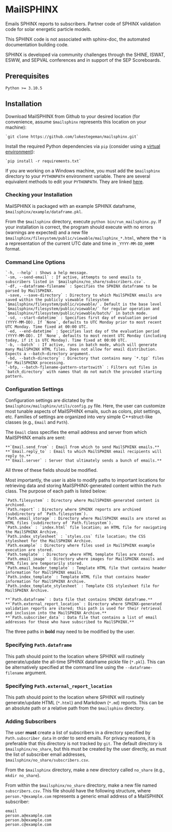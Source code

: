 # MailSPHINX
Emails SPHINX reports to subscribers. Partner code of SPHINX validation code for solar energetic particle models.

This SPHINX code is not associated with sphinx-doc, the automated documentation building code.

SPHINX is developed via community challenges through the SHINE, ISWAT, ESWW, and SEPVAL conferences and in support of the SEP Scoreboards.

## Prerequisites

`Python >= 3.10.5`

## Installation

Download MailSPHINX from Github to your desired location (for convenience, assume `$mailsphinx` represents this location on your machine):

    `git clone https://github.com/lukestegeman/mailsphinx.git`

Install the required Python dependencies via `pip` (consider using a [virtual environment](https://docs.python.org/3/library/venv.html)):

    `pip install -r requirements.txt`

If you are working on a Windows machine, you must add the `$mailsphinx` directory to your `PYTHONPATH` environment variable. There are several equivalent methods to edit your `PYTHONPATH`. They are linked [here](https://www.tutorialspoint.com/how-to-set-python-environment-variable-pythonpath-on-windows).

### Checking your Installation

MailSPHINX is packaged with an example SPHINX dataframe, `$mailsphinx/example/dataframe.pkl`.

From the `$mailsphinx` directory, execute `python bin/run_mailsphinx.py`. If your installation is correct, the program should execute with no errors (warnings are expected) and a new file `$mailsphinx/filesystem/public/viewable/mailsphinx_*.html`, where the `*` is a representation of the current UTC date and time in `_YYYY-MM-DD_HHMM` format.

### Command Line Options

    `-h, --help` : Shows a help message.
    `-sm, --send-email` : If active, attempts to send emails to subscribers listed in `$mailsphinx/no_share/subscribers.csv`.
    `-df, --dataframe-filename` : Specifies the SPHINX dataframe to be parsed by MailSPHINX.
    `-save, --save-directory` : Directory to which MailSPHINX emails are saved within the publicly viewable filesystem `$mailsphinx/filesystem/public/viewable/`. Default is the base level `$mailsphinx/filesystem/public/viewable/` for regular operation and `$mailsphinx/filesystem/public/viewable/batch/` in batch mode.
    `-sd, --start-datetime` : Specifies first day of evaluation period (YYYY-MM-DD). If `None`, defaults to UTC Monday prior to most recent UTC Monday. Time fixed at 00:00 UTC.
    `-ed, --end-datetime` : Specifies last day of the evaluation period (YYYY-MM-DD). If `None`, defaults to most recent UTC Monday (including today, if it is UTC Monday). Time fixed at 00:00 UTC.
    `-b, --batch` : If active, runs in batch mode, which will generate many MailSPHINX HTML files. Does not allow for email distribution. Expects a --batch-directory argument.
    `-bd, --batch-directory` : Directory that contains many `*.tgz` files for MailSPHINX processing.
    `-bfp, --batch-filename-pattern-startswith` : Filters out files in `batch_directory` with names that do not match the provided starting pattern.

### Configuration Settings

Configuration settings are dictated by the `$mailsphinx/mailsphinx/utils/config.py` file. Here, the user can customize most tunable aspects of MailSPHINX emails, such as colors, plot settings, etc. Families of settings are organized into very simple C++struct-like classes (e.g., `Email` and `Path`).

The `Email` class specifies the email address and server from which MailSPHINX emails are sent:
    
    **`Email.send_from` : Email from which to send MailSPHINX emails.**
    **`Email.reply_to` : Email to which MailSPHINX email recipients will reply to.**
    **`Email.server` : Server that ultimately sends a bunch of emails.**

All three of these fields should be modified.

Most importantly, the user is able to modify paths to important locations for retrieving data and storing MailSPHINX-generated content within the `Path` class. The purpose of each path is listed below:

    `Path.filesystem` : Directory where MailSPHINX-generated content is archived.
    `Path.report` : Directory where SPHINX reports are archived (subdirectory of `Path.filesystem`).
    `Path.email_storage` : Directory where MailSPHINX emails are stored as HTML files (subdirectory of `Path.filesystem`).
    `Path.index` : `index.html` file location; an HTML file for navigating the MailSPHINX Archive.
    `Path.index_stylesheet` : `styles.css` file location; the CSS stylesheet for the MailSPHINX Archive.
    `Path.example` : Directory where files used in MailSPHINX example execution are stored.
    `Path.template` : Directory where HTML template files are stored.
    `Path.email_image` : Directory where images for MailSPHINX emails and HTML files are temporarily stored.
    `Path.email_header_template` : Template HTML file that contains header information for MailSPHINX emails.
    `Path.index_template` : Template HTML file that contains header information for MailSPHINX Archive.
    `Path.index_template_stylesheet` : Template CSS stylesheet file for MailSPHINX Archive.

    **`Path.dataframe` : Data file that contains SPHINX dataframe.**
    **`Path.external_report_location` : Directory where SPHINX-generated validation reports are stored; this path is used for their retrieval and inclusion into the MailSPHINX Archive.**
    **`Path.subscriber_data` : Data file that contains a list of email addresses for those who have subscribed to MailSPHINX.**

The three paths in **bold** may need to be modified by the user. 

### Specifying `Path.dataframe`

This path should point to the location where SPHINX will routinely generate/update the all-time SPHINX dataframe pickle file (`*.pkl`). This can be alternatively specified at the command line using the `--dataframe-filename` argument.

### Specifying `Path.external_report_location`

This path should point to the location where SPHINX will routinely generate/update HTML (`*.html`) and Markdown (`*.md`) reports. This can be an absolute path or a relative path from the `$mailsphinx` directory.

### Adding Subscribers

The user **must** create a list of subscribers in a directory specified by `Path.subscriber_data` in order to send emails. For privacy reasons, it is preferable that this directory is not tracked by `git`. The default directory is `$mailsphinx/no_share`, but this must be created by the user directly, as must the list of subscriber email addresses, `$mailsphinx/no_share/subscribers.csv`.

From the `$mailsphinx` directory, make a new directory called `no_share` (e.g., `mkdir no_share`).

From within the `$mailsphinx/no_share` directory, make a new file named `subscribers.csv`. This file should have the following structure, where `person.*@example.com` represents a generic email address of a MailSPHINX subscriber:

```
email
person.a@example.com
person.b@example.com
person.c@example.com
```
